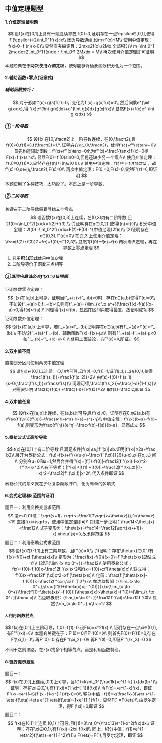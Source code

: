 ## 中值定理题型

#### 1.介值定理证明题


$$
设f(x)在[0,1]上具有一阶连续导数,f(0)=0,证明存在一点\epsilon∈[0,1],使得f'(\epsilon)=2\int_0^1f(x)dx\\
因为导数连续,设m≤f'(x)≤M\\
使用中值定理：f(x)-0=f'(η)(x-0)\\
显然有夹逼定理：2mx≤2f(x)≤2Mx,全部积分\\
m=\int_0^1 2mx dx≤2\int_0^1 f(x)dx ≤ \int_0^1 2Mxdx = M\\
再次使用介值定理即可证明
$$
本题经典在于**两次使用介值定理**，使得能够将抽象函数积分化为一个范围。

#### 2.辅助函数+零点(证等式)

##### 辅助函数技巧：
$$
对于形如f'(ε)+g(ε)f(ε)=0，先化为f'(x)+g(x)f(x)=0\\
然后同乘e^{\int g(x)dx},得f'(x)e^{\int g(x)dx}+e^{\int g(x)dx}g(x)f(x)\\
显然F(x)=f(x)e^{\int g(x)dx}
$$

##### ①一阶导数

$$
设f(x)在[0,\fracπ2]上一阶导数连续，在(0,\fracπ2),且f(0)=0,f(1)=3,f(\fracπ2)=1.\\
证明存在ε∈(0,\fracπ2)，使得f'(ε)+f''(ε)tanε=0\\
首先构造辅助函数：f'(x)+f''(x)tanx=0化为f''(x)+\frac1{tanx}f'(x)=0得F(x)=f'(x)sinx\\
显然F(0)=f'(0)sin0=0,但是还缺少另一个零点\\
使用介值定理：f(0)=0,f(1)=3,显然存在f(η)=1(η∈[0,1]).\\
使用中值定理：f(η)=1=f(\fracπ2)，故f'(ε)=0,ε∈(η,\fracπ2),F(ε)=0\\
再次中值定理：F(0)=0,F(ε)=0,显然F'(τ)=0,即证明
$$
本题使用了多种技巧，太巧妙了。本质上是一阶导数。

##### ②二阶导数

关键在于二阶导数需要寻找三个零点
$$
设函数f(x)在[0,3]上连续，在(0,3)内有二阶导数,且2f(0)=\int_0^2f(x)dx=f(2)+f(3).\\
(1)证明存在η∈(0,2),使得f(η)=f(0)\\
积分中值定理：2f(0)=\int_0^2f(x)dx=F(2)-F(0)=^{中值定理}2f(η)\\
(2)证明存在ε∈(0,3),f''(ε)=0\\
在[2,3]上使用介值定理：\frac{f(2)+f(3)}2=f(τ)=f(0),τ∈[2,3]\\
显然有f(0)=f(η)=f(τ),两次零点定理，再在导数上零点定理
$$

1. 利用**积分形式**使用中值定理
2. 二阶导等价于函数三点相等

##### ③区间内最值必有f'(x)=0证明题

证明导数零点定理：
$$
f(x)在[a,b]上可导，证明当f'_+(a)×f'_-(b)<0时，存在ε∈(a,b)使得f'(ε)=0\\
不妨设f'_+(a)>0,f'_-(b)<0,则有f'_+(a)={\lim_{x \to a^+}}\frac{f(x)-f(a)}{x-a}>0,得f(x)>f(a).\\
同理得f(x)>f(b)，显然在区间内取得最值，故证明成功
$$
证明导数介值定理：
$$
设f(x)在[a,b]上可导，若f'_+(a)≠f'_-(b),证明存在ε∈(a,b)有f'_+(a)<f'(ε)<f'_-(b).\\
不妨设f'_+(a)<f'_-(b)，辅助函数F(x)=f(x)-μx\\
则有F'_+(a)=f'_+(a)-μ<0和F'_-(b)=f'_-(b)-u>0.\\
使用上面结论，有F'(ε)=0,即证。
$$

#### 3.双中值不同

直接划分区间使用两次中值定理
$$
设f(x)在[0,1]上连续，(0,1)内可导,且f(0)=0,f(1)=1,证明ε_1,ε_2∈(0,1),使得\frac1{f'(ε_1)}+\frac1{f'(ε_2)}=2\\
由f(ε)-f(0)=f'(ε_1)(ε-0),\frac1{f'(ε_1)}=\fracε{f(ε)}\\
同理可得,\frac1{f'(ε_2)}=\frac{1-ε}{1-f(ε)}\\
只需要证明 \frac{ε}{f(ε)} +\frac{1-ε}{1-f(ε)}=2\\
取f(ε)=\frac12,即证
$$

#### 4.双中值任意

$$
设f(x)在[a,b]上连续，在(a,b)上可导,且f'(x)≠0，证明存在ξ,η∈(a,b)有\frac{f'(\xi)}{f'(η)}=\frac{e^b-e^a}{b-a}×e^{-η}\\
中值定理：f'(\xi)(b-a)=f(b)-f(a),则变形为\frac{f'(η)}{e^η}=\frac{f(b)-f(a)}{b-a}，显然成立
$$

#### 5.泰勒公式证高阶导数

$$
f(x)在[0,1]上有二阶导数,且满足条件|f(x)|≤a,|f''(x)|≤b.证明|f'(x)|≤2a+\frac b2\\
展开为泰勒公式：f(u)=f(x)+f'(x)(u-x)+\frac{f''(\xi)}{2!}(u-x),\xi在x,u之间\\
分别令u=0和u=1,然后合并得f'(x)=[f(1)-f(0)]-\frac12[f''(\xi)(1-x)^2-f''(\xi)x^2]\\
有不等式：|f‘(x)|≤|f(1)|+|f(0)|+\frac12|f''(\xi_2)|(1-x)^2+\frac12|f''(\xi_1)|x^2\\
代入条件即证
$$

泰勒公式的意义就在于让复杂函数开口，化为简单的多项式

#### 6.变式定理和ξ范围的证明

题目一：利用变换变量求范围
$$
设x>0,(1)证：\sqrt{x+1}- \sqrt x=\frac1{2\sqrt{x+\theta(x)}},0<\theta(x)<1\\
直接f(x)=\sqrt x，使用中值定理即可\\
(2)进一步证明：\frac14<\theta(x)<\frac12\\
式子变形为：\theta(x)=\frac14+\frac12[\sqrt{x(x+1)}-x],\theta'(x)>0,故求得范围
$$
题目二：利用泰勒公式求范围
$$
设f(x)在(-1,1)上有二阶导数，且f''(x)≠0.\\
(1)证明：存在\theta(x)∈(0,1)有f(x)=f(0)+xf'[\theta(x)x]\\
变形为：\frac{f(x)-f(0)}{x-0}=f'[\theta(x)x]显然成立\\
(2)证{\lim_{x \to 0^+}}=\frac12\\
使用泰勒公式：f(x)=f(0)=f'(0)x+\frac12f''(\xi)x^2和f(x)=f(0)+xf'[\theta(x)x]\\
联立得：f'(0)x+\frac12f''(\xi)x^2=xf'[\theta(x)x]\\
化简：\frac{f'[\theta(x)x]-f'(0))}x=\frac12f''(\xi),\xi介于0与x\\
左边取极限：{\lim_{x \to 0^+}}\frac{f'[0+\theta(x)x]-f'(0))}{x}={\lim_{x \to 0^+}}\frac{f'[0+\theta(x)x]-f'(0))}{\theta(x)x}×\theta(x)=f''(0)×{\lim_{x \to 0^+}}\theta(x)\\
右边取极限：{\lim_{x \to 0^+}}\frac12f''(\xi)=\frac12f''(0)\\
显然{\lim_{x \to 0^+}}=\frac12
$$

#### 7.利用函数特点

$$
f(x)在[0,1]上三阶可导，f(0)=f(1)=0.设F(x)=x^2f(x).\\
证明存在一点\xi∈(0,1),有F'''(\xi)=0\\
本题的关键在于：F'(0)=0且F''(0)=0\\
则首先F(0)=F((1)=0,存在F’(\xi_1)=0\\
再F'(0)=0,存在F‘’(\xi_2)=0\\
再F''(0)=0,即证F'''(\xi_3)=0
$$

不同于之前思路，在F(x)找多个相等的点，而是利用函数特点。

#### 8.强行提示题型

题目一：
$$
f(x)在[0,1]上连续,(0,1)上可导，且f(1)=k\int_0^{\frac1k}xe^{1-k}f(x)dx(k>1)\\
证明：存在\xi∈(0,1),有f'(\xi)=(1-\xi^{-1})f(\xi)\\
令F(x)=xe^{1-x}f(x)，即证F'(x)=xe^{1-x}[f'(x)-(1-x^{-1})f(x)]=0\\
积分中值：f(1)=k(\frac1k-0)\eta e^{1-\eta}f(\eta)=\eta e^{1-\eta}f(\eta)=1×e^{1-1}f(1)，显然F(1)=F(\eta)\\
由罗尔定理，得F'(\xi)=0,即证
$$
题目二：
$$
f(x)在[0,1]上连续,(0,1)上可导,且f(1)=3\int_0^{\frac13}e^{1-x^2}f(x)dx\\
证明：存在\xi∈(0,1),有f'(\xi)=2\xi f(\xi)\\
同上，积分中值：f(1)=e^{1-\eta^2}f(\eta)=e^{1-1^2}f(1)\\
F(\eta)=F(1),再罗尔定理，即证
$$
